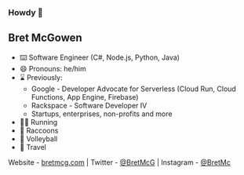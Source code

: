 ### Howdy 👋 

## Bret McGowen 
- ⌨️ Software Engineer (C#, Node.js, Python, Java)
- 😄 Pronouns: he/him
- ⌛ Previously:
  - Google - Developer Advocate for Serverless (Cloud Run, Cloud Functions, App Engine, Firebase)
  - Rackspace - Software Developer IV
  - Startups, enterprises, non-profits and more
- 🏃‍♂️ Running
- 🦝 Raccoons
- 🏐 Volleyball
- 🛫 Travel
  

<!--
**bretmcg/bretmcg** is a ✨ _special_ ✨ repository because its `README.md` (this file) appears on your GitHub profile.

Here are some ideas to get you started:

- 🔭 I’m currently working on ...
- 🌱 I’m currently learning ...
- 👯 I’m looking to collaborate on ...
- 🤔 I’m looking for help with ...
- 💬 Ask me about ...
- 📫 How to reach me: ...
- ⚡ Fun fact: ...
-->

Website - [bretmcg.com](https://bretmcg.com/) |
Twitter - [@BretMcG](https://twitter.com/bretmcg) |
Instagram - [@BretMc](https://instagram.com/bretmc)
